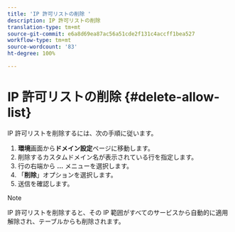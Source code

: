 ```yaml
---
title: 'IP 許可リストの削除 '
description: IP 許可リストの削除
translation-type: tm+mt
source-git-commit: e6a8d69ea87ac56a51cde2f131c4accff1bea527
workflow-type: tm+mt
source-wordcount: '83'
ht-degree: 100%

---
```



# IP 許可リストの削除 {#delete-allow-list}

IP 許可リストを削除するには、次の手順に従います。

1. **環境**&#x200B;画面から&#x200B;**ドメイン設定**&#x200B;ページに移動します。
1. 削除するカスタムドメイン名が表示されている行を指定します。
1. 行の右端から **...** メニューを選択します。
1. 「**削除**」オプションを選択します。
1. 送信を確認します。

>[!NOTE]
>IP 許可リストを削除すると、その IP 範囲がすべてのサービスから自動的に適用解除され、テーブルからも削除されます。

